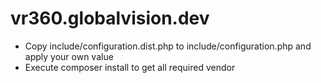 # vr360.globalvision.dev

- Copy include/configuration.dist.php to include/configuration.php and apply your own value
- Execute composer install to get all required vendor

